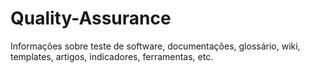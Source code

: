 # Quality-Assurance

Informações sobre teste de software, documentações, glossário, wiki, templates, artigos, indicadores, ferramentas, etc.